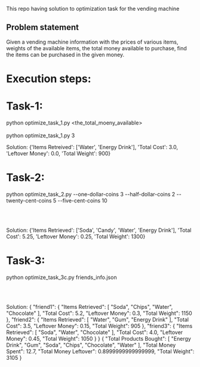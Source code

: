 This repo having solution to optimization task for the vending machine

## Problem statement

Given a vending machine information with the prices of various items, weights of the available items, the total money available to purchase, find the items can be purchased in the given money.

# Execution steps:

# Task-1:
python optimize_task_1.py <the_total_moeny_available>
<br>
<br>
python optimize_task_1.py 3

Solution:
{'Items Retreived': ['Water', 'Energy Drink'], 'Total Cost': 3.0, 'Leftover Money': 0.0, 'Total Weight': 900}

# Task-2:
python optimize_task_2.py --one-dollar-coins 3 --half-dollar-coins 2 --twenty-cent-coins 5 --five-cent-coins 10

<br>
<br>

Solution:
{'Items Retrieved': ['Soda', 'Candy', 'Water', 'Energy Drink'], 'Total Cost': 5.25, 'Leftover Money': 0.25, 'Total Weight': 1300}

# Task-3:
python optimize_task_3c.py friends_info.json

<br>
<br>

Solution:
{
    "friend1": {
        "Items Retrieved": [
            "Soda",
            "Chips",
            "Water",
            "Chocolate"
        ],
        "Total Cost": 5.2,
        "Leftover Money": 0.3,
        "Total Weight": 1150
    },
    "friend2": {
        "Items Retrieved": [
            "Water",
            "Gum",
            "Energy Drink"
        ],
        "Total Cost": 3.5,
        "Leftover Money": 0.15,
        "Total Weight": 905
    },
    "friend3": {
        "Items Retrieved": [
            "Soda",
            "Water",
            "Chocolate"
        ],
        "Total Cost": 4.0,
        "Leftover Money": 0.45,
        "Total Weight": 1050
    }
}
{
    "Total Products Bought": [
        "Energy Drink",
        "Gum",
        "Soda",
        "Chips",
        "Chocolate",
        "Water"
    ],
    "Total Money Spent": 12.7,
    "Total Money Leftover": 0.8999999999999999,
    "Total Weight": 3105
}
